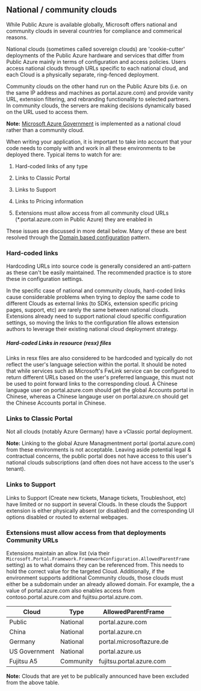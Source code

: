
<tags
  ms.service="portalfx"
  ms.workload="portalfx"
  ms.tgt_pltfrm="portalfx"
  ms.devlang="portalfx"
  ms.topic="get-started-article"
  ms.date="05/02/2016"
  ms.author="dbrankin"/>

## National / community clouds

While Public Azure is available globally, Microsoft offers national and community clouds in several countries for compliance and commerical reasons. 

National clouds (sometimes called sovereign clouds) are 'cookie-cutter' deployments of the Public Azure hardware and services that differ from 
Public Azure mainly in terms of configuration and access policies. Users access national clouds through URLs specific to each national cloud, and 
each Cloud is a physically separate, ring-fenced deployment.

Community clouds on the other hand run on the Public Azure bits (i.e. on the same IP address and machines as portal.azure.com) and provide 
vanity URL, extension filtering, and rebranding functionality to selected partners. In community clouds, the servers are making decisions 
dynamically based on the URL used to access them.

**Note:** [Microsoft Azure Government](https://azure.microsoft.com/en-us/features/gov/) is implemented as a national cloud rather than a community cloud.

When writing your application, it is important to take into account that your code needs to comply with and work in all these environments to be deployed
there. Typical items to watch for are:

1. Hard-coded links of any type

1. Links to Classic Portal

1. Links to Support

1. Links to Pricing information

1. Extensions must allow access from all community cloud URLs (*.portal.azure.com in Public Azure) they are enabled in

These issues are discussed in more detail below. Many of these are best resolved through the 
[Domain based configuration](portalfx-domain-based-configuration.md) pattern.

### Hard-coded links
Hardcoding URLs into source code is generally considered an anti-pattern as these can't be easily maintained. The recommended practice is to store
these in configuration settings.  

In the specific case of national and community clouds, hard-coded links cause considerable problems when trying to deploy the same code to different
Clouds as external links (to SDKs, extension specific pricing pages, support, etc) are rarely the same between national clouds.
Extensions already need to support national cloud specific configuration settings, so moving the links to the configuration file allows extension authors
to leverage their existing national cloud deployment strategy.

##### Hard-coded Links in resource (resx) files
Links in resx files are also considered to be hardcoded and typically do not reflect the user's language selection within the portal. It should be
noted that while services such as Microsoft's FwLink service can be configured to return different URLs based on the user's preferred language, this
must not be used to point forward links to the corresponding cloud. A Chinese language user on portal.azure.com should get
the global Accounts portal in Chinese, whereas a Chinese langauge user on portal.azure.cn should get the Chinese Accounts portal in Chinese.

### Links to Classic Portal
Not all clouds (notably Azure Germany) have a vClassic portal deployment.

**Note:** Linking to the global Azure Managmentment portal (portal.azure.com) from these environments is not acceptable. Leaving aside potential 
legal & contractual concerns, the public portal does not have access to this user's national clouds subscriptions (and often does not have access 
to the user's tenant).

### Links to Support
Links to Support (Create new tickets, Manage tickets, Troubleshoot, etc) have limited or no support in several Clouds. In these clouds the Support
extension is either physically absent (or disabled) and the corresponding UI options disabled or routed to external webpages.

### Extensions must allow access from that deployments Community URLs
Extensions maintain an allow list (via their `Microsoft.Portal.Framework.FrameworkConfiguration.AllowedParentFrame` setting) as to what domains 
they can be referenced from. This needs to hold the correct value for the targeted Cloud. Additionally, if the environment supports additional 
Community clouds, those clouds must either be a subdomain under an already allowed domain. For example, the a value of portal.azure.com also 
enables access from contoso.portal.azure.com and fujitsu.portal.azure.com.

Cloud        |Type     |AllowedParentFrame
-------------|---------|------------------
Public       |National |portal.azure.com
China        |National |portal.azure.cn
Germany      |National |portal.microsoftazure.de
US Government|National |portal.azure.us
Fujitsu A5   |Community|fujitsu.portal.azure.com

**Note:** Clouds that are yet to be publically announced have been excluded from the above table.